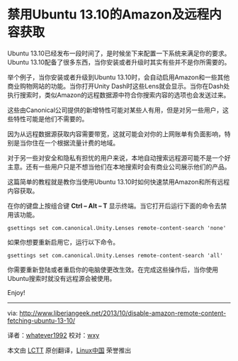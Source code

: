 禁用Ubuntu 13.10的Amazon及远程内容获取
================================================================================

Ubuntu 13.10已经发布一段时间了，是时候坐下来配置一下系统来满足你的要求。Ubuntu 13.10配备了很多东西，当你安装或者升级时其实有些并不是你所需要的。

举个例子，当你安装或者升级到Ubuntu 13.10时，会自动启用Amazon和一些其他商业购物网站的功能。当你打开Unity Dash时这些Lens就会显示。当你在Dash处执行搜索时，类似Amazon的远程数据源中符合你搜索内容的选项也会发送过来。

这些由Canonical公司提供的新增特性可能对某些人有用，但是对另一些用户，这些特性可能是他们不需要的。

因为从远程数据源获取内容需要带宽，这就可能会对你的上网账单有负面影响，特别是当你住在一个根据流量计费的地域。

对于另一些对安全和隐私有担忧的用户来说，本地自动搜索远程源可能不是一个好主意。还有一些用户只是不想当他们在本地搜索时会有商业公司展示他们的产品。

这篇简单的教程就是教你当使用Ubuntu 13.10时如何快速禁用Amazon和所有远程内容获取。

在你的键盘上按组合键 **Ctrl – Alt –  T** 显示终端。当它打开后运行下面的命令去禁用该功能。

    gsettings set com.canonical.Unity.Lenses remote-content-search 'none'

如果你想要重新启用它，运行以下命令。

    gsettings set com.canonical.Unity.Lenses remote-content-search 'all'

你需要重新登陆或者重启你的电脑使更改生效。在完成这些操作后，当你使用Ubuntu搜索时就没有远程源会被使用。

Enjoy!

--------------------------------------------------------------------------------

via: http://www.liberiangeek.net/2013/10/disable-amazon-remote-content-fetching-ubuntu-13-10/

译者：[whatever1992](https://github.com/whatever1992) 校对：[wxy](https://github.com/wxy)

本文由 [LCTT](https://github.com/LCTT/TranslateProject) 原创翻译，[Linux中国](http://linux.cn/) 荣誉推出
